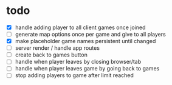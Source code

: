 # todo

- [x] handle adding player to all client games once joined
- [ ] generate map options once per game and give to all players
- [x] make placeholder game names persistent until changed
- [ ] server render / handle app routes
- [ ] create back to games button
- [ ] handle when player leaves by closing browser/tab
- [ ] handle when player leaves game by going back to games
- [ ] stop adding players to game after limit reached
